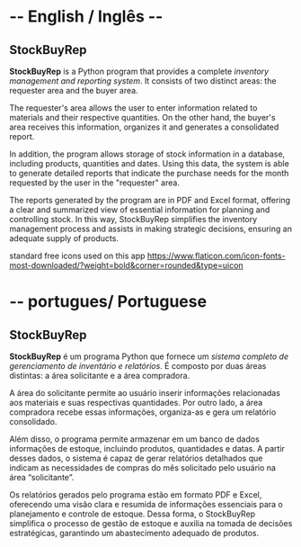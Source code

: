 # -- English / Inglês --

## StockBuyRep

**StockBuyRep** is a Python program that provides a complete *inventory management and reporting system*. It consists of two distinct areas: the requester area and the buyer area.

The requester's area allows the user to enter information related to materials and their respective quantities. On the other hand, the buyer's area receives this information, organizes it and generates a consolidated report.

In addition, the program allows storage of stock information in a database, including products, quantities and dates. Using this data, the system is able to generate detailed reports that indicate the purchase needs for the month requested by the user in the "requester" area.

The reports generated by the program are in PDF and Excel format, offering a clear and summarized view of essential information for planning and controlling stock. In this way, StockBuyRep simplifies the inventory management process and assists in making strategic decisions, ensuring an adequate supply of products.



standard free icons used on this app
https://www.flaticon.com/icon-fonts-most-downloaded/?weight=bold&corner=rounded&type=uicon

# -- portugues/ Portuguese

## StockBuyRep

**StockBuyRep** é um programa Python que fornece um *sistema completo de gerenciamento de inventário e relatórios*. É composto por duas áreas distintas: a área solicitante e a área compradora.

A área do solicitante permite ao usuário inserir informações relacionadas aos materiais e suas respectivas quantidades. Por outro lado, a área compradora recebe essas informações, organiza-as e gera um relatório consolidado.

Além disso, o programa permite armazenar em um banco de dados informações de estoque, incluindo produtos, quantidades e datas. A partir desses dados, o sistema é capaz de gerar relatórios detalhados que indicam as necessidades de compras do mês solicitado pelo usuário na área “solicitante”.

Os relatórios gerados pelo programa estão em formato PDF e Excel, oferecendo uma visão clara e resumida de informações essenciais para o planejamento e controle de estoque. Dessa forma, o StockBuyRep simplifica o processo de gestão de estoque e auxilia na tomada de decisões estratégicas, garantindo um abastecimento adequado de produtos.
